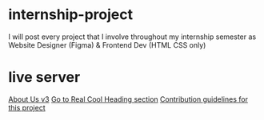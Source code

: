 # internship-project
I will post every project that I involve throughout my internship semester as Website Designer (Figma) &amp; Frontend Dev (HTML CSS only)

# live server
[About Us v3](#)
[Go to Real Cool Heading section](#real-cool-heading)
[Contribution guidelines for this project](https://aqilnuman23.github.io/internship-project/hr-updateddesign/aboutus-v3/index.html)
